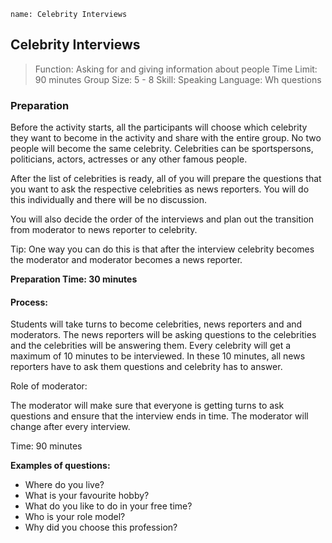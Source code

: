 ```ngMeta
name: Celebrity Interviews
```

## Celebrity Interviews

>Function: Asking for and giving information about people
Time Limit: 90 minutes
Group Size: 5 - 8
Skill: Speaking
Language: Wh questions


### Preparation
Before the activity starts, all the participants will choose which celebrity they want to become in the activity and share with the entire group. No two people will become the same celebrity. Celebrities can be sportspersons, politicians, actors, actresses or any other famous people. 

After the list of celebrities is ready, all of you will prepare the questions that you want to ask the respective celebrities as news reporters. You will do this individually and there will be no discussion. 

You will also decide the order of the interviews and plan out the transition from moderator to news reporter to celebrity. 

Tip: One way you can do this is that after the interview celebrity becomes the moderator and moderator becomes a news reporter.

**Preparation Time: 30 minutes**

#### Process:

Students will take turns to become celebrities, news reporters and and moderators. 
The news reporters will be asking questions to the celebrities and the celebrities will be answering them.
Every celebrity will get a maximum of 10 minutes to be interviewed. 
In these 10 minutes, all news reporters have to ask them questions and celebrity has to answer.  

Role of moderator:

The moderator will make sure that everyone is getting turns to ask questions and ensure that the interview ends in time. The moderator will change after every interview. 

Time: 90 minutes


**Examples of questions:**

* Where do you live?
* What is your favourite hobby?
* What do you like to do in your free time?
* Who is your role model?
* Why did you choose this profession?



